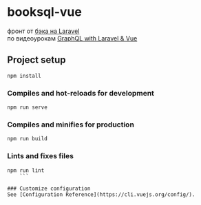 # booksql-vue
фронт от [бэка на Laravel](https://github.com/bad4iz/graphql-laravel-vue)   
по видеоурокам [GraphQL with Laravel & Vue](https://youtube.com/playlist?list=PLEhEHUEU3x5qsA5JnRzhgOghrH9Vqz4cg)

## Project setup
```
npm install
```

### Compiles and hot-reloads for development
```
npm run serve
```

### Compiles and minifies for production
```
npm run build
```

### Lints and fixes files
```
npm run lint
    ```

### Customize configuration
See [Configuration Reference](https://cli.vuejs.org/config/).
